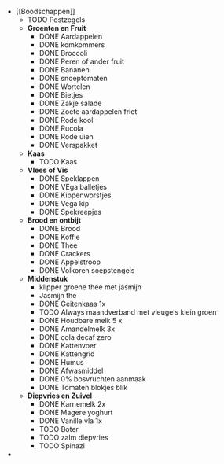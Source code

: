 - [[Boodschappen]]
	- TODO Postzegels
	- **Groenten en Fruit**
		- DONE Aardappelen
		- DONE komkommers
		- DONE Broccoli
		- DONE Peren of ander fruit
		- DONE Bananen
		- DONE snoeptomaten
		- DONE Wortelen
		- DONE Bietjes
		- DONE Zakje salade
		- DONE Zoete aardappelen friet
		- DONE Rode kool
		- DONE Rucola
		- DONE Rode uien
		- DONE Verspakket
	- **Kaas**
		- TODO Kaas
	- **Vlees of Vis**
		- DONE Speklappen
		- DONE VEga balletjes
		- DONE Kippenworstjes
		- DONE Vega kip
		- DONE Spekreepjes
	- **Brood en ontbijt**
		- DONE Brood
		- DONE Koffie
		- DONE Thee
		- DONE Crackers
		- DONE Appelstroop
		- DONE Volkoren soepstengels
	- **Middenstuk**
		- klipper groene thee met jasmijn
		- Jasmijn the
		- DONE Geitenkaas 1x
		- TODO Always maandverband met vleugels klein groen
		- DONE Houdbare melk 5 x
		- DONE Amandelmelk 3x
		- DONE cola decaf zero
		- DONE Kattenvoer
		- DONE Kattengrid
		- DONE Humus
		- DONE Afwasmiddel
		- DONE 0% bosvruchten aanmaak
		- DONE Tomaten blokjes blik
	- **Diepvries en Zuivel**
		- DONE Karnemelk 2x
		- DONE Magere yoghurt
		- DONE Vanille vla 1x
		- TODO Boter
		- TODO zalm diepvries
		- TODO Spinazi
-